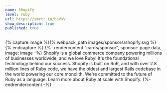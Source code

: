 ```yaml
---
name: Shopify
level: ruby
url: https://smrtr.io/bsVsV
show_description: true
published: true
---
```


{% capture image %}{% webpack_path images/sponsors/shopify.svg %}{% endcapture %}
{%- rendercontent "cards/sponsor", sponsor: page.data, image: image -%}
Shopify is a global commerce company powering millions of businesses worldwide, and we love Ruby! It's the foundational technology behind our success. Shopify is built on RoR, and with over 2.8 million lines of Ruby code, we have the oldest and largest Rails codebase in the world powering our core monolith. We're committed to the future of Ruby as a language. Learn more about Ruby at scale with Shopify.
{%- endrendercontent -%}
